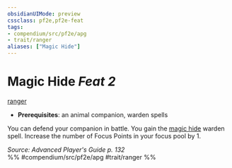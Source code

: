 ```yaml
---
obsidianUIMode: preview
cssclass: pf2e,pf2e-feat
tags:
- compendium/src/pf2e/apg
- trait/ranger
aliases: ["Magic Hide"]
---
```

# Magic Hide  *Feat 2*  
[ranger](Reference/Rules/Traits/ranger.md "Ranger Class Trait")  

- **Prerequisites**: an animal companion, warden spells

You can defend your companion in battle. You gain the [magic hide](Reference/Compendium/Spells/magic-hide-apg.md) warden spell. Increase the number of Focus Points in your focus pool by 1.

*Source: Advanced Player's Guide p. 132*  
%% #compendium/src/pf2e/apg #trait/ranger %%